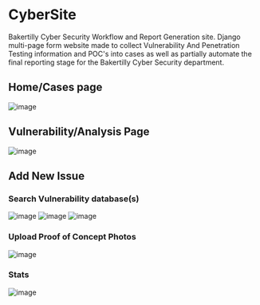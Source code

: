 # CyberSite
Bakertilly Cyber Security Workflow and Report Generation site.
Django multi-page form website made to collect Vulnerability And Penetration Testing information and POC's into cases as well as
partially automate the final reporting stage for the Bakertilly Cyber Security department. 

## Home/Cases page
![image](https://user-images.githubusercontent.com/63872314/187090455-9fd6f56a-3140-4114-aa02-9cfccdfef681.png)


## Vulnerability/Analysis Page
![image](https://user-images.githubusercontent.com/63872314/187081941-f90f7048-8f30-4fd3-bd4f-2b308c1bf72b.png)

## Add New Issue

### Search Vulnerability database(s)
![image](https://user-images.githubusercontent.com/63872314/187090494-5cf985de-778e-4029-bf67-73c725493c56.png)
![image](https://user-images.githubusercontent.com/63872314/187090531-a295c0f7-9ce9-4c05-8bd3-9e00543d4c8b.png)
![image](https://user-images.githubusercontent.com/63872314/187090555-56279094-e67c-4510-8569-bae540361b7b.png)

### Upload Proof of Concept Photos
![image](https://user-images.githubusercontent.com/63872314/187091172-07028618-2700-443a-9142-4aed85d1c95a.png)

### Stats
![image](https://user-images.githubusercontent.com/63872314/187090797-7accb0c7-0a16-4716-be0f-6e6b014350ef.png)
